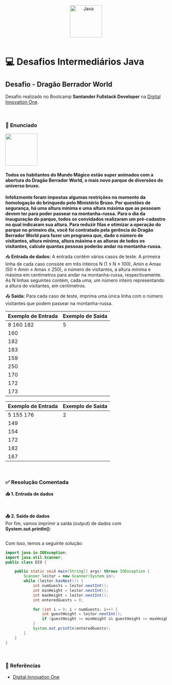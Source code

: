 <div align="center">
  <img alt="Java" height="100" src="https://raw.githubusercontent.com/FortAwesome/Font-Awesome/6.x/svgs/brands/java.svg">
</div>

<br>

# 💻 Desafios Intermediários Java

## Desafio - Dragão Berrador World
Desafio realizado no Bootcamp **Santander Fullstack Developer** na [Digital Innovation One](https://www.dio.me/).

<br>

### 📝 **Enunciado**

  <img height="100" src="https://www.beecrowd.com.br/gallery/images/problems/UOJ_2686.png?origem=1">

#### **Todos os habitantes do Mundo Mágico estão super animados com a abertura do Dragão Berrador World, o mais novo parque de diversões do universo bruxo.**
**Infelizmente foram impostas algumas restrições no momento da homologação do brinquedo pelo Ministério Bruxo. Por questões de segurança, há uma altura mínima e uma altura máxima que as pessoam devem ter para poder passear na montanha-russa.**
**Para o dia da inauguração do parque, todos os convidados realizaram um pré-cadastro no qual indicaram sua altura. Para reduzir filas e otimizar a operação do parque no primeiro dia, você foi contratado pela gerência do Dragão Berrador World para fazer um programa que, dado o número de visitantes, altura mínima, altura máxima e as alturas de todos os visitantes, calcule quantas pessoas poderão andar na montanha-russa.**

📥 **Entrada de dados:** A entrada contém vários casos de teste. A primeira linha de cada caso consiste em três inteiros N (1 ≤ N ≤ 100), Amin e Amax (50 ≤ Amin ≤ Amax ≤ 250), o número de visitantes, a altura mínima e máxima em centímetros para andar na montanha-russa, respectivamente.
As N linhas seguintes contém, cada uma, um número inteiro representando a altura do visitantes, em centímetros.

📤 **Saída:** Para cada caso de teste, imprima uma única linha com o número visitantes que podem passear na montanha-russa.

Exemplo de Entrada          | Exemplo de Saída
--------------------------- | ---------------------------
8 160 182                   | 5
160               	        | 
182            		          | 
183            		          | 
159            		          | 
250            		          | 
170            		          | 
172            		          | 
173            		          | 

Exemplo de Entrada          | Exemplo de Saída
--------------------------- | ---------------------------
5 155 176                   | 2
149              	          | 
154            		          | 
172            		          | 
182            		          | 
167            		          | 

<br>

### ✅ **Resolução Comentada**

**📥 1. Entrada de dados**<br>

<br>

**📤 2. Saída de dados**<br>
Por fim, vamos imprimir a saída (output) de dados com **System.out.println()**:
```java

```

Com isso, temos a seguinte solução:
```java
import java.io.IOException;
import java.util.Scanner;
public class DIO {

	public static void main(String[] args) throws IOException {
		Scanner leitor = new Scanner(System.in);
		while (leitor.hasNext()) {
			int numGuests = leitor.nextInt();
			int minHeight = leitor.nextInt();
			int maxHeight = leitor.nextInt();
			int enteredGuests = 0;

			for (int i = 0; i < numGuests; i++) {
				int guestHeight = leitor.nextInt();
				if (guestHeight >= minHeight && guestHeight <= maxHeight) enteredGuests++;
			}
			System.out.println(enteredGuests);
		}
	}
}
```

<br>

### 🔎 **Referências**
- [Digital Innovation One](https://www.dio.me/)

<br>
